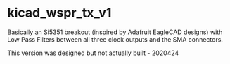 # kicad_wspr_tx_v1
Basically an Si5351 breakout (inspired by Adafruit EagleCAD designs) with Low Pass Filters between all three clock outputs and the SMA connectors.

This version was designed but not actually built - 2020424
